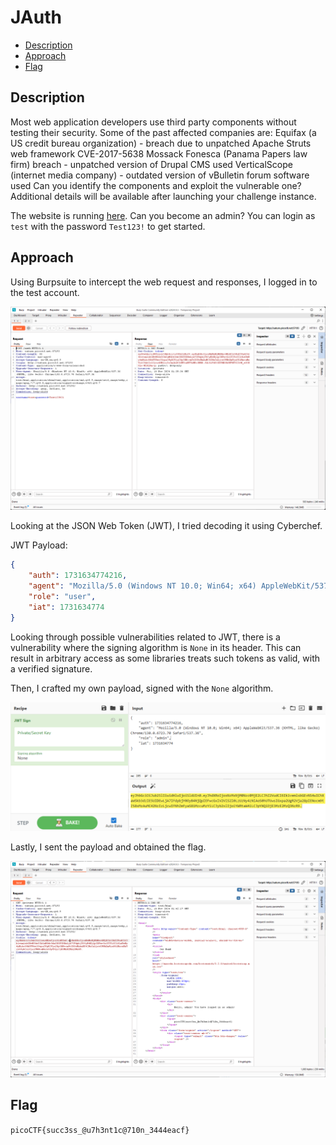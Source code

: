 # JAuth

- [Description](#description)
- [Approach](#approach)
- [Flag](#flag)

## Description

Most web application developers use third party components without testing their security. Some of the past affected companies are:
Equifax (a US credit bureau organization) - breach due to unpatched Apache Struts web framework CVE-2017-5638
Mossack Fonesca (Panama Papers law firm) breach - unpatched version of Drupal CMS used
VerticalScope (internet media company) - outdated version of vBulletin forum software used
Can you identify the components and exploit the vulnerable one?
Additional details will be available after launching your challenge instance.

The website is running [here](). Can you become an admin?
You can login as `test` with the password `Test123!` to get started.

## Approach

Using Burpsuite to intercept the web request and responses, I logged in to the test account.

<p align="center">
  <img src="https://raw.githubusercontent.com/DarrenPea/picoCTF_writeups/refs/heads/main/picoGym-Exclusive/Web-Exploitation/JAuth/img/test.png" />
</p>

Looking at the JSON Web Token (JWT), I tried decoding it using Cyberchef. 

JWT Payload:

```json
{
    "auth": 1731634774216,
    "agent": "Mozilla/5.0 (Windows NT 10.0; Win64; x64) AppleWebKit/537.36 (KHTML, like Gecko) Chrome/130.0.6723.70 Safari/537.36",
    "role": "user",
    "iat": 1731634774
}
```

Looking through possible vulnerabilities related to JWT, there is a vulnerability where the signing algorithm is `None` in its header. This can result in arbitrary access as some libraries treats such tokens as valid, with a verified signature.

Then, I crafted my own payload, signed with the `None` algorithm.

<p align="center">
  <img src="https://raw.githubusercontent.com/DarrenPea/picoCTF_writeups/refs/heads/main/picoGym-Exclusive/Web-Exploitation/JAuth/img/signing.png" />
</p>

Lastly, I sent the payload and obtained the flag.

<p align="center">
  <img src="https://raw.githubusercontent.com/DarrenPea/picoCTF_writeups/refs/heads/main/picoGym-Exclusive/Web-Exploitation/JAuth/img/admin.png" />
</p>

## Flag

`picoCTF{succ3ss_@u7h3nt1c@710n_3444eacf}`